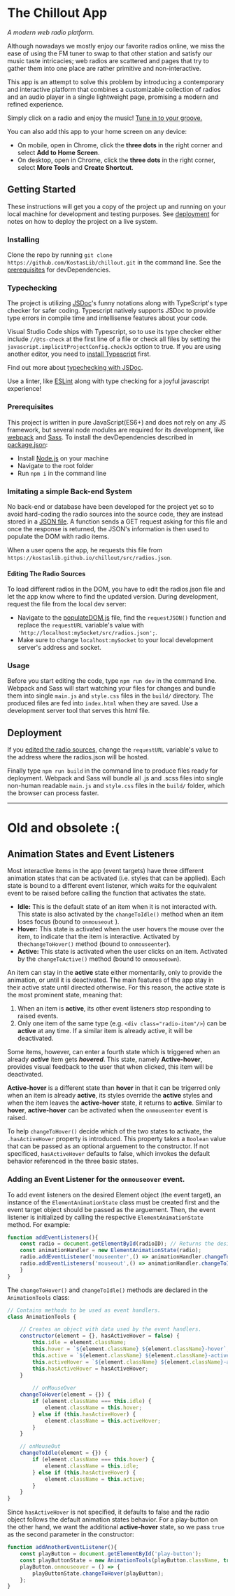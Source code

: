 # The Chillout App
*A modern web radio platform.*

Although nowadays we mostly enjoy our favorite radios online, we miss the ease of using the FM tuner to swap to that other
station and satisfy our music taste intricacies; web radios are scattered and pages that try to gather them into one place
are rather primitive and non-interactive.

This app is an attempt to solve this problem by introducing a contemporary and interactive platform that combines a customizable
collection of radios and an audio player in a single lightweight page, promising a modern and refined experience.

Simply click on a radio and enjoy the music! [Tune in to your groove.](https://kostaslib.github.io/chillout/)

You can also add this app to your home screen on any device:
* On mobile, open in Chrome, click the **three dots** in the right corner and select **Add to Home Screen**.
* On desktop, open in Chrome, click the **three dots** in the right corner, select **More Tools** and **Create Shortcut**.

## Getting Started
These instructions will get you a copy of the project up and running on your local machine for development and testing purposes. See [deployment](#deployment) for notes on how to deploy the project on a live system.

### Installing
Clone the repo by running ```git clone https://github.com/KostasLib/chillout.git``` in the command line. See the [prerequisites](#prerequisites) for devDependencies.

### Typechecking
The project is utilizing [JSDoc](http://usejsdoc.org/)'s funny notations along with TypeScript's type checker for safer coding. Typescript natively supports JSDoc to provide type errors in compile time and intellisense features about your code.

Visual Studio Code ships with Typescript, so to use its type checker either include ```//@ts-check``` at the first line of a file or check all files by setting the ```javascript.implicitProjectConfig.checkJs``` option to true. If you are using another editor, you need to [install Typescript](https://www.npmjs.com/package/typescript) first.

Find out more about [typechecking with JSDoc](https://github.com/Microsoft/TypeScript-wiki/blob/master/JSDoc-support-in-JavaScript.md).

Use a linter, like [ESLint](https://eslint.org/) along with type checking for a joyful javascript experience!

### Prerequisites
This project is written in pure JavaScript(ES6+) and does not rely on any JS framework, but several node modules are required for its development, like [webpack](https://webpack.js.org/) and [Sass](https://sass-lang.com/). To install the devDependencies described in [package.json](https://github.com/KostasLib/chillout/blob/master/package.json): 

* Install [Node.js](https://nodejs.org/en/) on your machine
* Navigate to the root folder
* Run ```npm i``` in the command line

### Imitating a simple Back-end System
No back-end or database have been developed for the project yet so to avoid hard-coding the radio sources into the source code, they are instead stored in a [JSON file](https://github.com/KostasLib/chillout/blob/master/src/radios.json). A function sends a GET request asking for this file and once the response is returned, the JSON's information is then used to populate the DOM with radio items.

When a user opens the app, he requests this file from ```https://kostaslib.github.io/chillout/src/radios.json```.

#### Editing The Radio Sources
To load different radios in the DOM, you have to edit the radios.json file and let the app know where to find the updated version. During development, request the file from the local dev server:

* Navigate to the [populateDOM.js](https://github.com/KostasLib/chillout/blob/master/src/js/populateDOM.js) file, find the ```requestJSON()``` function and replace the ```requestURL``` variable's value with ```'http://localhost:mySocket/src/radios.json';```.
* Make sure to change ```localhost:mySocket``` to your local development server's address and socket.

### Usage
Before you start editing the code, type ```npm run dev``` in the command line. Webpack and Sass will start watching your files for changes and bundle them into single ```main.js``` and ```style.css``` files in the ```build/``` directory. The produced files are fed into ```index.html``` when they are saved. Use a development server tool that serves this html file.

## Deployment
If you [edited the radio sources](#editing-the-radio-sources), change the ```requestURL``` variable's value to the address where the radios.json will be hosted.

Finally type ```npm run build``` in the command line to produce files ready for deployment. Webpack and Sass will bundle all .js and .scss files into single non-human readable ```main.js``` and ```style.css``` files in the ```build/``` folder, which the browser can process faster.

--------------------------------------
# Old and obsolete :(

## Animation States and Event Listeners
Most interactive items in the app (event targets) have three different animation states that can be activated (i.e. styles that can be applied). Each state is bound to a different event listener, which waits for the equivalent event to be raised before calling the function that activates the state.
- **Idle:** This is the default state of an item when it is not interacted with. This state is also activated by the ```changeToIdle()``` method when an item loses focus (bound to ```onmouseout``` ).
- **Hover:** This state is activated when the user hovers the mouse over the item, to indicate that the item is interactive. Activated by the```changeToHover()``` method (bound to ```onmouseenter```).
- **Active:** This state is activated when the user clicks on an item. Activated by the ```changeToActive()``` method (bound to ```onmousedown```).

An item can stay in the **active** state either momentarily, only to provide the animation, or until it is deactivated. The main features of the app stay in their active state until directed otherwise. For this reason, the active state is the most prominent state, meaning that:
1. When an item is **active**, its other event listeners stop responding to raised events.
2. Only one item of the same type (e.g. ```<div class="radio-item"/>```) can be **active** at any time. If a similar item is already active, it will be deactivated.

Some items, however, can enter a fourth state which is triggered when an already ***active*** item gets ***hovered***. This state, namely **Active-hover**, provides visual feedback to the user that when clicked, this item will be deactivated.

**Active-hover** is a different state than **hover** in that it can be trigerred only when an item is already **active**, its styles override the **active** styles and when the item leaves the **active-hover** state, it returns to **active**. Similar to **hover**, **active-hover** can be activated when the ```onmouseenter``` event is raised.

To help ```changeToHover()``` decide which of the two states to activate, the ```.hasActiveHover``` property is introduced. This property takes a ```Boolean``` value that can be passed as an optional arguement to the constructor. If not specificed, ```hasActiveHover``` defaults to false, which invokes the default behavior referenced in the three basic states.

### Adding an Event Listener for the ```onmouseover``` event.

To add event listeners on the desired Element object (the event target), an instance of the ```ElementAnimationState``` class must be created first and the event target object should be passed as the arguement. Then, the event listener is initialized by calling the respective ```ElementAnimationState``` method. For example: 
```Javascript
function addEventListeners(){
    const radio = document.getElementById(radioID); // Returns the desired Element object.
    const animationHandler = new ElementAnimationState(radio);
    radio.addEventListener('mouseenter',() => animationHandler.changeToHover(radio));
    radio.addEventListeners('mouseout',() => animationHandler.changeToIdle(radio));
    }
}
```
The ```changeToHover()``` and ```changeToIdle()``` methods are declared in the ```AnimationTools``` class:
```Javascript
// Contains methods to be used as event handlers.
class AnimationTools {

    // Creates an object with data used by the event handlers.
    constructor(element = {}, hasActiveHover = false) {
        this.idle = element.className;
        this.hover = `${element.className} ${element.className}-hover`;
        this.active = `${element.className} ${element.className}-active`;
        this.activeHover = `${element.className} ${element.className}-active-hover`;
        this.hasActiveHover = hasActiveHover;
    }
    
        // onMouseOver
    changeToHover(element = {}) {
        if (element.className === this.idle) {
            element.className = this.hover;
        } else if (this.hasActiveHover) {
            element.className = this.activeHover;
        }
    }

    // onMouseOut
    changeToIdle(element = {}) {
        if (element.className === this.hover) {
            element.className = this.idle;
        } else if (this.hasActiveHover) {
            element.className = this.active;
        }
    }
}
```
Since ```hasActiveHover``` is not specified, it defaults to false and the radio object follows the default animation states behavior. For a play-button on the other hand, we want the additional **active-hover** state, so we pass ```true``` as the second parameter in the constructor:
```Javascript
function addAnotherEventListener(){
    const playButton = document.getElementById('play-button');
    const playButtonState = new AnimationTools(playButton.className, true);
    playButton.onmouseover = () => {
        playButtonState.changeToHover(playButton);
    };
}
